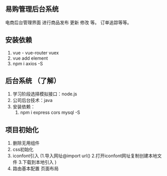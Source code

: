 ## 易购管理后台系统
电商后台管理界面  进行商品发布 更新 修改 等。 订单追踪等等。 

## 安装依赖
1. vue - vue-router vuex 
2. vue add element 
3. npm i axios -S 



## 后台系统 （了解）
1. 学习阶段选择模拟接口：node.js 
2. 公司后台技术：java  
3. 安装依赖：
   1. npm i express cors mysql -S 


## 项目初始化
1. 删除无用组件
2. css初始化
3. iconfont引入  (1.导入网址@import url() 2.打开iconfont网址复制创建本地文件 3.下载到本地引入 )
4. 路由基本配置 页面布局 